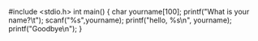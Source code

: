 #include <stdio.h>
int main()
{
  char yourname[100];
  printf("What is your name?\t");
  scanf("%s",yourname);
  printf("hello, %s\n", yourname);
  printf("Goodbye\n");
}
